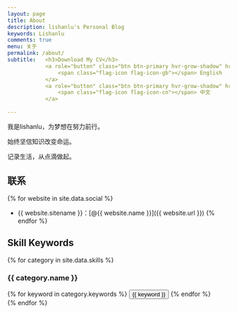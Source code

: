 ```yaml
---
layout: page
title: About
description: lishanlu's Personal Blog
keywords: Lishanlu
comments: true
menu: 关于
permalink: /about/
subtitle:   <h3>Download My CV</h3>
            <a role="button" class="btn btn-primary hvr-grow-shadow" href="/assets/files/CV_Lishanlu_e.pdf" target="_blanks">
                <span class="flag-icon flag-icon-gb"></span> English
            </a>
            <a role="button" class="btn btn-primary hvr-grow-shadow" href="/assets/files/CV_Lishanlu_e.pdf" target="_blanks">
                <span class="flag-icon flag-icon-cn"></span> 中文
            </a>
                            
---
```


我是lishanlu，为梦想在努力前行。

始终坚信知识改变命运。

记录生活，从点滴做起。

## 联系

{% for website in site.data.social %}
* {{ website.sitename }}：[@{{ website.name }}]({{ website.url }})
{% endfor %}

## Skill Keywords

{% for category in site.data.skills %}
### {{ category.name }}
<div class="btn-inline">
{% for keyword in category.keywords %}
<button class="btn btn-outline" type="button">{{ keyword }}</button>
{% endfor %}
</div>
{% endfor %}
